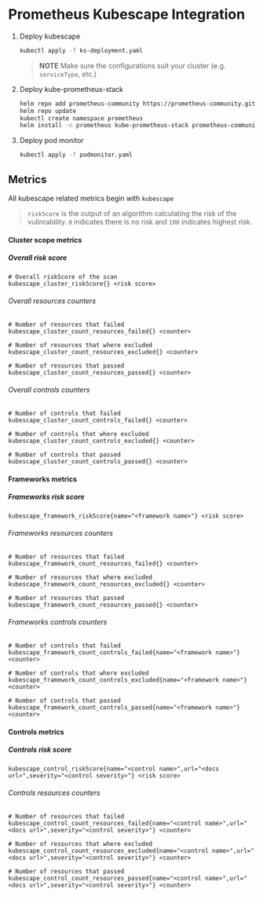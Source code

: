 # Prometheus Kubescape Integration

1. Deploy kubescape
    ```bash
    kubectl apply -f ks-deployment.yaml
    ```
    > **NOTE** Make sure the configurations suit your cluster (e.g. `serviceType`, etc.)

2. Deploy kube-prometheus-stack
    ```bash
    helm repo add prometheus-community https://prometheus-community.github.io/helm-charts
    helm repo update
    kubectl create namespace prometheus
    helm install -n prometheus kube-prometheus-stack prometheus-community/kube-prometheus-stack --set prometheus.prometheusSpec.podMonitorSelectorNilUsesHelmValues=false,prometheus.prometheusSpec.serviceMonitorSelectorNilUsesHelmValues=false
    ```
3. Deploy pod monitor
    ```bash
    kubectl apply -f podmonitor.yaml
    ```
 

## Metrics

All kubescape related metrics begin with `kubescape`

> `riskScore` is the output of an algorithm calculating the risk of the vulinrability. `0` indicates there is no risk and `100` indicates highest risk. 

#### Cluster scope metrics

##### Overall risk score
```
# Overall riskScore of the scan
kubescape_cluster_riskScore{} <risk score>
```

###### Overall resources counters
```
# Number of resources that failed 
kubescape_cluster_count_resources_failed{} <counter>

# Number of resources that where excluded
kubescape_cluster_count_resources_excluded{} <counter>

# Number of resources that passed
kubescape_cluster_count_resources_passed{} <counter>
```

###### Overall controls counters
```
# Number of controls that failed 
kubescape_cluster_count_controls_failed{} <counter>

# Number of controls that where excluded 
kubescape_cluster_count_controls_excluded{} <counter>

# Number of controls that passed
kubescape_cluster_count_controls_passed{} <counter>
```

#### Frameworks metrics

##### Frameworks risk score
```
kubescape_framework_riskScore{name="<framework name>"} <risk score>
```

###### Frameworks resources counters

```
# Number of resources that failed 
kubescape_framework_count_resources_failed{} <counter>

# Number of resources that where excluded
kubescape_framework_count_resources_excluded{} <counter>

# Number of resources that passed
kubescape_framework_count_resources_passed{} <counter>
``` 
###### Frameworks controls counters

```
# Number of controls that failed 
kubescape_framework_count_controls_failed{name="<framework name>"} <counter>

# Number of controls that where excluded 
kubescape_framework_count_controls_excluded{name="<framework name>"} <counter>

# Number of controls that passed
kubescape_framework_count_controls_passed{name="<framework name>"} <counter>
```

#### Controls metrics

##### Controls risk score

```
kubescape_control_riskScore{name="<control name>",url="<docs url>",severity="<control severity>"} <risk score>
```

###### Controls resources counters

```
# Number of resources that failed 
kubescape_control_count_resources_failed{name="<control name>",url="<docs url>",severity="<control severity>"} <counter>

# Number of resources that where excluded
kubescape_control_count_resources_excluded{name="<control name>",url="<docs url>",severity="<control severity>"} <counter>

# Number of resources that passed
kubescape_control_count_resources_passed{name="<control name>",url="<docs url>",severity="<control severity>"} <counter>
```

 